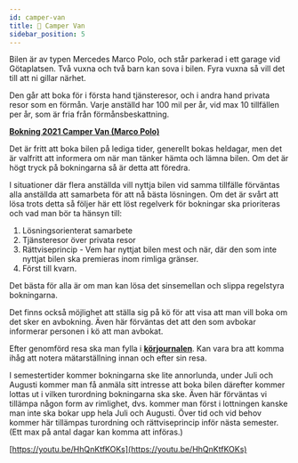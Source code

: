 ```yaml
---
id: camper-van
title: 🚙 Camper Van
sidebar_position: 5
---
```


Bilen är av typen Mercedes Marco Polo, och står parkerad i ett garage vid Götaplatsen. Två vuxna och två barn kan sova i bilen. Fyra vuxna så vill det till att ni gillar närhet.

Den går att boka för i första hand tjänsteresor, och i andra hand privata resor som en förmån. Varje anställd har 100 mil per år, vid max 10 tillfällen per år, som är fria från förmånsbeskattning.

__[Bokning 2021 Camper Van (Marco Polo)](https://docs.google.com/spreadsheets/u/1/d/1uvEo7B1tF6dgC7VC2a8UOCK1Wg4pYgMUA3y1uL4g2u4/edit)__

Det är fritt att boka bilen på lediga tider, generellt bokas heldagar, men det är valfritt att informera om när man tänker hämta och lämna bilen. Om det är högt tryck på bokningarna så är detta att föredra.

I situationer där flera anställda vill nyttja bilen vid samma tillfälle förväntas alla anställda att samarbeta för att nå bästa lösningen. Om det är svårt att lösa trots detta så följer här ett löst regelverk för bokningar ska prioriteras och vad man bör ta hänsyn till:

1. Lösningsorienterat samarbete
2. Tjänsteresor över privata resor
3. Rättviseprincip - Vem har nyttjat bilen mest och när, där den som inte nyttjat bilen ska premieras inom rimliga gränser.
4. Först till kvarn.

Det bästa för alla är om man kan lösa det sinsemellan och slippa regelstyra bokningarna.

Det finns också möjlighet att ställa sig på kö för att visa att man vill boka om det sker en avbokning. Även här förväntas det att den som avbokar informerar personen i kö att man avbokat.

Efter genomförd resa ska man fylla i __[körjournalen](https://docs.google.com/spreadsheets/u/1/d/1xyWg1aYfEB1XsPSyUQywOCTJhh-2rTXyhDYqbHJQy2c/edit)__. Kan vara bra att komma ihåg att notera mätarställning innan och efter sin resa.

I semestertider kommer bokningarna ske lite annorlunda, under Juli och Augusti kommer man få anmäla sitt intresse att boka bilen därefter kommer lottas ut i vilken turordning bokningarna ska ske. Även här förväntas vi tillämpa någon form av rimlighet, dvs. kommer man först i lottningen kanske man inte ska bokar upp hela Juli och Augusti. Över tid och vid behov kommer här tillämpas turordning och rättviseprincip inför nästa semester. (Ett max på antal dagar kan komma att införas.)

[https://youtu.be/HhQnKtfKOKs](https://youtu.be/HhQnKtfKOKs)
